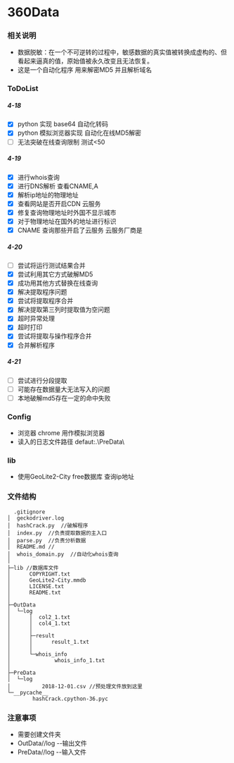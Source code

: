# 360Data

### 相关说明
- 数据脱敏：在一个不可逆转的过程中，敏感数据的真实值被转换成虚构的、但看起来逼真的值，原始值被永久改变且无法恢复。
- 这是一个自动化程序 用来解密MD5  并且解析域名
### ToDoList 
##### 4-18
- [x] python 实现 base64 自动化转码
- [x] python 模拟浏览器实现 自动化在线MD5解密
- [ ] 无法突破在线查询限制 测试<50
##### 4-19 
- [x] 进行whois查询
- [x] 进行DNS解析 查看CNAME,A
- [x] 解析ip地址的物理地址
- [x] 查看网站是否开启CDN 云服务
- [x] 修复查询物理地址时外国不显示城市
- [x] 对于物理地址在国外的地址进行标识
- [x] CNAME 查询那些开启了云服务 云服务厂商是
##### 4-20
- [ ] 尝试将运行测试结果合并
- [x] 尝试利用其它方式破解MD5
- [x] 成功用其他方式替换在线查询
- [x] 解决提取程序问题
- [x] 尝试将提取程序合并
- [x] 解决提取第三列时提取值为空问题
- [x] 超时异常处理
- [x] 超时打印
- [x] 尝试将提取与操作程序合并 
- [x] 合并解析程序 
##### 4-21 
- [ ] 尝试进行分段提取
- [ ] 可能存在数据量大无法写入的问题
- [ ] 本地破解md5存在一定的命中失败
### Config
- 浏览器 chrome 用作模拟浏览器
- 读入的日志文件路径 defaut:.\\PreData\\

### lib
- 使用GeoLite2-City free数据库 查询ip地址

### 文件结构
```
  .gitignore
│  geckodriver.log
│  hashCrack.py  //破解程序
│  index.py  //负责提取数据的主入口
│  parse.py  //负责分析数据
│  README.md //
│  whois_domain.py  //自动化whois查询
│
├─lib //数据库文件
│      COPYRIGHT.txt
│      GeoLite2-City.mmdb
│      LICENSE.txt
│      README.txt
│
├─OutData
│  └─log
│      │  col2_1.txt
│      │  col4_1.txt
│      │
│      ├─result
│      │      result_1.txt
│      │
│      └─whois_info
│              whois_info_1.txt
│
├─PreData
│  └─log
│          2018-12-01.csv //预处理文件放到这里
└─__pycache__
        hashCrack.cpython-36.pyc
```
### 注意事项
- 需要创建文件夹 
- OutData//log --输出文件
- PreData//log --输入文件